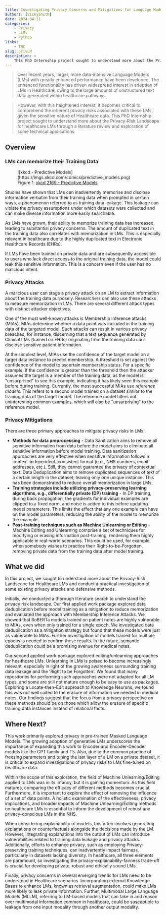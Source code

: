 ```yaml
---
title: Investigating Privacy Concerns and Mitigations for Language Models in Healthcare
authors: [VickySmith]
date: 2024-04-11
categories: 
    - Privacy
    - LLMs
    - Python
links:
    - TBC
slug: privLM
description: >
    This PhD Internship project sought to understand more about the Privacy-Risk Landscape for healthcare LMs through a literature review and exploration of some technical applications.
---
```

> Over recent years, larger, more data-intensive Language Models (LMs) with greatly enhanced performance have been developed. The enhanced functionality has driven widespread interest in adoption of LMs in Healthcare, owing to the large amounts of unstructured text data generated within healthcare pathways. 

> However, with this heightened interest, it becomes critical to comprehend the inherent privacy risks associated with these LMs, given the sensitive nature of Healthcare data. This PhD Internship project sought to understand more about the Privacy-Risk Landscape for healthcare LMs through a literature review and exploration of some technical applications.

<!-- more -->

## Overview
### LMs can memorize their Training Data

<figure class="inline end" markdown>
![xkcd - Predictive Models](https://imgs.xkcd.com/comics/predictive_models.png)
<figcaption>Figure 1: <a href="https://xkcd.com/2169/">xkcd 2169 - Predictive Models</a></figcaption>
</figure>

Studies have shown that LMs can inadvertently memorise and disclose information verbatim from their training data when prompted in certain ways, a phenomenon referred to as training data leakage. This leakage can violate the privacy assumptions under which datasets were collected and can make diverse information more easily searchable.

As LMs have grown, their ability to memorize training data has increased, leading to substantial privacy concerns. The amount of duplicated text in the training data also correlates with memorization in LMs. This is especially relevant in healthcare due to the highly duplicated text in Electronic Healthcare Records (EHRs).

If LMs have been trained on private data and are subsequently accessible to users who lack direct access to the original training data, the model could leak this sensitive information. This is a concern even if the user has no malicious intent.

### Privacy Attacks

A malicious user can stage a privacy attack on an LM to extract information about the training data purposely. Researchers can also use these attacks to measure memorization in LMs. There are several different attack types with distinct attacker objectives. 

One of the most well-known attacks is Membership inference attacks (MIAs). MIAs determine whether a data point was included in the training data of the targeted model. Such attacks can result in various privacy breaches; for instance, discerning that a text sequence generated by Clinical LMs (trained on EHRs) originating from the training data can disclose sensitive patient information. 

At the simplest level, MIAs use the confidence of the target model on a target data instance to predict membership. A threshold is set against the confidence of the model to ascertain membership status. For a specific example, if the confidence is greater than the threshold then the attacker assumes the target is a member of the training data, as the model is "unsurprised" to see this example, indicating it has likely seen this example before during training. Currently, the most successful MIAs use *reference models*. This refers to a second model trained on a dataset similar to the training data of the target model. The reference model filters out uninteresting common examples, which will also be "unsurprising" to the reference model.

### Privacy Mitigations

There are three primary approaches to mitigate privacy risks in LMs:

- **Methods for data preprocessing** - Data Sanitization aims to remove all sensitive information from data before the model aims to eliminate all sensitive information before model training. Data sanitization approaches are very effective when sensitive information follows a context-independent, consistent format (e.g., NHS numbers, email addresses, etc.). Still, they cannot guarantee the privacy of contextual text. Data Deduplication aims to remove duplicated sequences of text of a certain length in the dataset, leaving only one unique instance. This has been demonstrated to reduce overall memorization in large LMs. 
- **Training strategies include utilizing privacy-preserving learning algorithms, e.g., differentially private (DP) training** - In DP training, during back propagation, the gradients for individual examples are clipped to a fixed norm, and noise is added to this before updating model parameters. This limits the effect that any one example can have on the model parameters, reducing the ability of the model to memorize the example. 
- **Post-training techniques such as Machine Unlearning or Editing** - Machine Editing and Unlearning comprise a set of techniques for modifying or erasing information post-training, rendering them highly applicable in real-world scenarios. This could be used, for example, when somebody wishes to practice their Right-to-be-Forgotten, removing private data from the training data after model training. 


## What we did

In this project, we sought to understand more about the Privacy-Risk Landscape for Healthcare LMs and conduct a practical investigation of some existing privacy attacks and defensive methods.  

Initially, we conducted a thorough literature search to understand the privacy risk landscape. Our first applied work package explored data deduplication before model training as a mitigation to reduce memorization and evaluated the approach with Membership Inference Attacks. We showed that RoBERTa models trained on patient notes are highly vulnerable to MIAs, even when only trained for a single epoch. We investigated data deduplication as a mitigation strategy but found that these models were just as vulnerable to MIAs. Further investigation of models trained for multiple epochs is needed to confirm these results. In the future, semantic deduplication could be a promising avenue for medical notes. 

Our second applied work package explored editing/unlearning approaches for healthcare LMs. Unlearning in LMs is poised to become increasingly relevant, especially in light of the growing awareness surrounding training data leakage and the 'Right to be Forgotten'. We found that many repositories for performing such approaches were not adapted for all LM types, and some are still not mature enough to be easy to use as packages. Exploring a Locate-then-Edit approach to Knowledge Neurons, we found this was not well suited to the erasure of information we needed in medical notes. Our findings suggest that the focus from a privacy perspective on these methods should be on those which allow the erasure of specific training data instances instead of relational facts. 

## Where Next?

This work primarily explored privacy in pre-trained Masked Language Models. The growing adoption of generative LMs underscores the importance of expanding this work to Encoder and Encoder-Decoder models like the GPT family and T5. Also, due to the common practice of freezing parameters and tuning the last layer of a LM on a private dataset, it is critical to expand investigations of privacy risks to LMs fine-tuned on healthcare data. 

Within the scope of this exploration, the field of Machine Unlearning/Editing applied to LMs was in its infancy, but it is gaining momentum. As this field matures, comparing the efficacy of different methods becomes crucial. Furthermore, it is important to explore the effect of removing the influence of a set of data points. A holistic examination of the effectiveness, privacy implications, and broader impacts of Machine Unlearning/Editing methods on healthcare LMs is essential to inform the development of robust and privacy-conscious LMs in the NHS.

When considering explainability of models, this often involves generating explanations or counterfactuals alongside the decisions made by the LM. However, integrating explanations into the output of LMs can introduce vulnerabilities related to training data leakage and privacy attacks. Additionally, efforts to enhance privacy, such as employing Privacy-preserving training techniques, can inadvertently impact fairness, particularly in datasets lacking diversity. In healthcare, all three elements are paramount, so investigating the privacy-explainability-fairness trade-off is crucial for developing private, robust and ethically sound LMs.

Finally, privacy concerns in several emerging trends for LMs need to be understood in Healthcare scenarios. Incorporating external Knowledge Bases to enhance LMs, known as retrieval augmentation, could make LMs more likely to leak private information. Further, Multimodal Large Language Models (MLLM), referring to LM-based models that can take in and reason over multimodal information common in healthcare, could be susceptible to leakage from one input modality through another output modality. 


